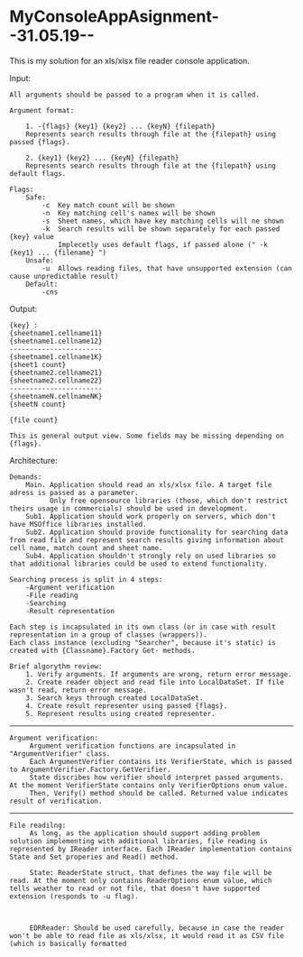 # MyConsoleAppAsignment--31.05.19--

This is my solution for an xls/xlsx file reader console application.

Input:

    All arguments should be passed to a program when it is called.

    Argument format:
    
        1. -{flags} {key1} {key2} ... {keyN} {filepath}    
        Represents search results through file at the {filepath} using passed {flags}.
    
        2. {key1} {key2} ... {keyN} {filepath}    
        Represents search results through file at the {filepath} using default flags.
        
    Flags:
        Safe:
            -c  Key match count will be shown
            -n  Key matching cell's names will be shown
            -s  Sheet names, which have key matching cells will ne shown
            -k  Search results will be shown separately for each passed {key} value
                Implecetly uses default flags, if passed alone (" -k {key1} ... {filename} ")
        Unsafe:
            -u  Allows reading files, that have unsupported extension (can cause unpredictable result)
        Default:
            -cns
            
Output:
      
    {key} :
    {sheetname1.cellname11}
    {sheetname1.cellname12}
    -----------------------
    {sheetname1.cellname1K}
    {sheet1 count}
    {sheetname2.cellname21}
    {sheetname2.cellname22}
    -----------------------
    {sheetnameN.cellnameNK}
    {sheetN count}
    
    {file count}
    
    This is general output view. Some fields may be missing depending on {flags}.
    
    
 Architecture:
 
    Demands:
        Main. Application should read an xls/xlsx file. A target file adress is passed as a parameter.
              Only free opensource libraries (those, which don't restrict theirs usage in commercials) should be used in development. 
        Sub1. Application should work properly on servers, which don't have MSOffice libraries installed.
        Sub2. Application should provide functionality for searching data from read file and represent search results giving information about cell name, match count and sheet name.
        Sub4. Application shouldn't strongly rely on used libraries so that additional libraries could be used to extend functionality.
 
    Searching process is split in 4 steps:
        -Argument verification
        -File reading
        -Searching
        -Result representation
        
    Each step is incapsulated in its own class (or in case with result representation in a group of classes (wrappers)).
    Each class instance (excluding "Searcher", because it's static) is created with {Classname}.Factory Get- methods.
    
    Brief algorythm review:
        1. Verify arguments. If arguments are wrong, return error message.
        2. Create reader object and read file into LocalDataSet. If file wasn't read, return error message.
        3. Search keys through created LocalDataSet. 
        4. Create result representer using passed {flags}.
        5. Represent results using created representer.                 
        
 -------------------------------------------------------------------------------------------------------------------------------------
        
    Argument verification:
         Argument verification functions are incapsulated in "ArgumentVerifier" class.          
         Each ArgumentVerifier contains its VerifierState, which is passed to ArgumentVerifier.Factory.GetVerifier.         
         State discribes how verifier should interpret passed arguments. At the moment VerifierState contains only VerifierOptions enum value.
         Then, Verify() method should be called. Returned value indicates result of verification.
         
--------------------------------------------------------------------------------------------------------------------------------------
         
    File readilng:
         As long, as the application should support adding problem solution implementing with additional libraries, file reading is represented by IReader interface. Each IReader implementation contains State and Set properies and Read() method.
         
         State: ReaderState struct, that defines the way file will be read. At the moment only contains ReaderOptions enum value, which tells weather to read or not file, that doesn't have supported extension (responds to -u flag). 
         
         
         
         EDRReader: Should be used carefully, because in case the reader won't be able to read file as xls/xlsx, it would read it as CSV file (which is basically formatted 
         
     
